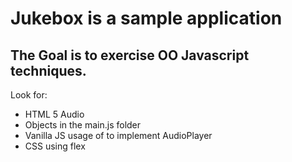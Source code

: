 # Jukebox is a sample application
## The Goal is to exercise OO Javascript techniques.
Look for:
* HTML 5 Audio
* Objects in the main.js folder
* Vanilla JS usage of to implement AudioPlayer
* CSS using flex
